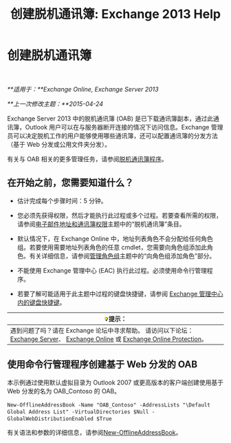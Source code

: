 ﻿---
title: '创建脱机通讯簿: Exchange 2013 Help'
TOCTitle: 创建脱机通讯簿
ms:assetid: b57bb4ce-5b6e-4702-a2f8-04bf3898a861
ms:mtpsurl: https://technet.microsoft.com/zh-cn/library/Bb124339(v=EXCHG.150)
ms:contentKeyID: 50491387
ms.date: 01/11/2018
mtps_version: v=EXCHG.150
f1_keywords:
- Microsoft.Exchange.Management.SnapIn.Esm.OrganizationConfiguration.Mailbox.NewOabWizardForm.OabIntroductionWizardPage
ms.translationtype: HT
---

# 创建脱机通讯簿

 

_**适用于：**Exchange Online, Exchange Server 2013_

_**上一次修改主题：**2015-04-24_

Exchange Server 2013 中的脱机通讯簿 (OAB) 是已下载通讯簿副本，通过此通讯簿，Outlook 用户可以在与服务器断开连接的情况下访问信息。Exchange 管理员可以决定脱机工作的用户能够使用哪些通讯簿，还可以配置通讯簿的分发方法（基于 Web 分发或公用文件夹分发）。

有关与 OAB 相关的更多管理任务，请参阅[脱机通讯簿程序](offline-address-book-procedures-exchange-2013-help.md)。

## 在开始之前，您需要知道什么？

  - 估计完成每个步骤时间：5 分钟。

  - 您必须先获得权限，然后才能执行此过程或多个过程。若要查看所需的权限，请参阅[电子邮件地址和通讯簿权限](email-address-and-address-book-permissions-exchange-2013-help.md)主题中的“脱机通讯簿”条目。

  - 默认情况下，在 Exchange Online 中，地址列表角色不会分配给任何角色组。若要使用需要地址列表角色的任意 cmdlet，您需要向角色组添加此角色。有关详细信息，请参阅[管理角色组](manage-role-groups-exchange-2013-help.md)主题中的“向角色组添加角色”部分。

  - 不能使用 Exchange 管理中心 (EAC) 执行此过程。必须使用命令行管理程序。

  - 若要了解可能适用于此主题中过程的键盘快捷键，请参阅 [Exchange 管理中心内的键盘快捷键](keyboard-shortcuts-in-the-exchange-admin-center-exchange-online-protection-help.md)。

<table>
<thead>
<tr class="header">
<th><img src="images/Bb124558.tip(EXCHG.150).gif" title="提示" alt="提示" />提示：</th>
</tr>
</thead>
<tbody>
<tr class="odd">
<td>遇到问题了吗？请在 Exchange 论坛中寻求帮助。 请访问以下论坛：<a href="https://go.microsoft.com/fwlink/p/?linkid=60612">Exchange Server</a>、 <a href="https://go.microsoft.com/fwlink/p/?linkid=267542">Exchange Online</a> 或 <a href="https://go.microsoft.com/fwlink/p/?linkid=285351">Exchange Online Protection</a>。</td>
</tr>
</tbody>
</table>


## 使用命令行管理程序创建基于 Web 分发的 OAB

本示例通过使用默认虚拟目录为 Outlook 2007 或更高版本的客户端创建使用基于 Web 分发的名为 OAB\_Contoso 的 OAB。

    New-OfflineAddressBook -Name "OAB_Contoso" -AddressLists "\Default Global Address List" -VirtualDirectories $Null -GlobalWebDistributionEnabled $True

有关语法和参数的详细信息，请参阅[New-OfflineAddressBook](https://technet.microsoft.com/zh-cn/library/bb123692\(v=exchg.150\))。

